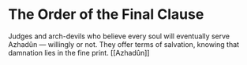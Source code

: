 # The Order of the Final Clause


Judges and arch-devils who believe every soul will eventually serve Azhadûn — willingly or not. They offer terms of salvation, knowing that damnation lies in the fine print.
[[Azhadûn]]
